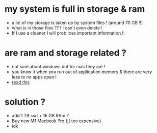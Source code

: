 # my system is full in storage & ram
- a lot of my storage is taken up by system files ! (around 70 GB !!)
- what is in those files ?? ! I can't even delete !
- If I use a cleaner I will prob lose important information !!


# are ram and storage related ?
- not sure about windows but for mac they are !
- you know it when you run out of application memory & there are very less to no apps open !
- [read this](https://apple.stackexchange.com/questions/158639/your-system-has-run-out-of-application-memory-how-is-that-possible)




# solution ?
- add 1 TB ssd + 16 GB RAm ?
- Buy new M1 Macbook Pro (;( too expensive) 
- idk

